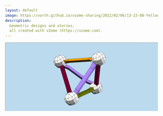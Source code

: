 ```yaml
---
layout: default
image: https://vorth.github.io/vzome-sharing/2022/02/06/13-23-08-Yellow-Stretch-120cell/Yellow-Stretch-120cell.png
description:
  Geometric designs and stories,
  all created with vZome (https://vzome.com).
---
```


![vZome logo](/assets/vZomeLogo.svg)
